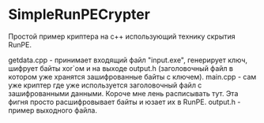 # SimpleRunPECrypter

Простой пример криптера на c++ использующий технику скрытия RunPE.

getdata.cpp - принимает входящий файл "input.exe", генерирует ключ, шифрует байты xor`ом и на выходе output.h (заголовочный файл в котором уже хранятся зашифрованные байты с ключем).
main.cpp - сам уже криптер где уже используется заголовочный файл с зашифрованными данными. Короче мне лень расписывать тут. Эта фигня просто расшифровывает байты и юзает их в RunPE.
output.h - пример выходного файла.

